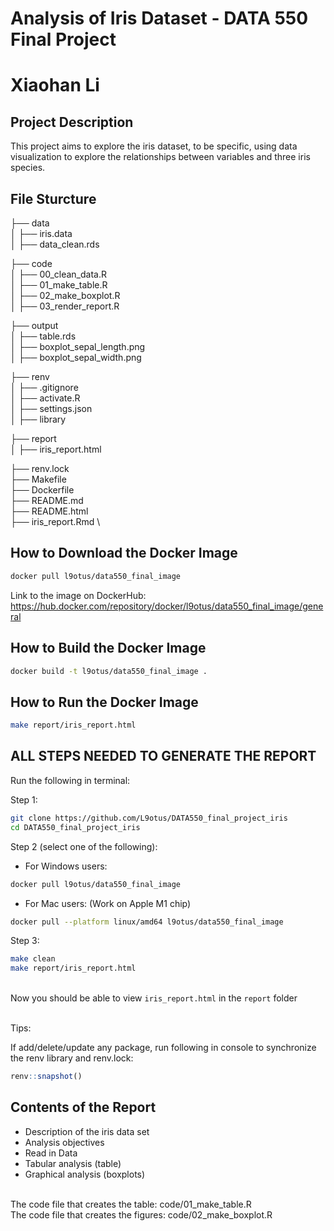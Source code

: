 # Analysis of Iris Dataset - DATA 550 Final Project
# Xiaohan Li

## Project Description

This project aims to explore the iris dataset, to be specific, 
using data visualization to explore the relationships between variables and three iris species.


## File Sturcture

├── data \
│ ├── iris.data \
│ ├── data_clean.rds

├── code \
│ ├── 00_clean_data.R \
│ ├── 01_make_table.R \
│ ├── 02_make_boxplot.R \
│ ├── 03_render_report.R

├── output \
│ ├── table.rds \
│ ├── boxplot_sepal_length.png \
│ ├── boxplot_sepal_width.png

├── renv \
│ ├── .gitignore \
│ ├── activate.R \
│ ├── settings.json \
│ ├── library

├── report \
│ ├── iris_report.html


├── renv.lock \
├── Makefile \
├── Dockerfile \
├── README.md \
├── README.html \
├── iris_report.Rmd \



## How to Download the Docker Image
```bash
docker pull l9otus/data550_final_image
```

Link to the image on DockerHub: \
https://hub.docker.com/repository/docker/l9otus/data550_final_image/general


## How to Build the Docker Image
```bash
docker build -t l9otus/data550_final_image .
```

## How to Run the Docker Image
```bash
make report/iris_report.html
```


## ALL STEPS NEEDED TO GENERATE THE REPORT
Run the following in terminal:

Step 1:
```bash
git clone https://github.com/L9otus/DATA550_final_project_iris
cd DATA550_final_project_iris
```

Step 2 (select one of the following): 
 
 - For Windows users:
```bash
docker pull l9otus/data550_final_image
```

 - For Mac users: (Work on Apple M1 chip)
```bash
docker pull --platform linux/amd64 l9otus/data550_final_image
```

Step 3:
```bash
make clean
make report/iris_report.html
```

\
Now you should be able to view `iris_report.html` in the `report` folder

\
Tips:

If add/delete/update any package, run following in console to synchronize the renv library and renv.lock:
```r
renv::snapshot()
```


## Contents of the Report
 - Description of the iris data set
 - Analysis objectives
 - Read in Data
 - Tabular analysis (table)
 - Graphical analysis (boxplots)
 
 \
The code file that creates the table: code/01_make_table.R \
The code file that creates the figures: code/02_make_boxplot.R
